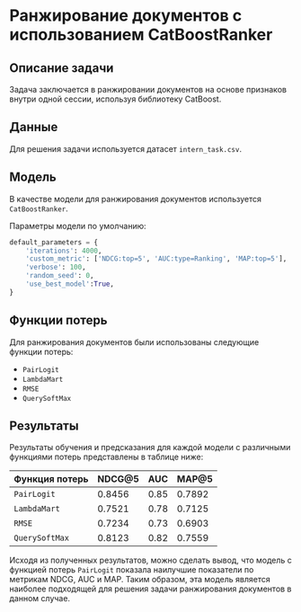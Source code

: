 # Ранжирование документов с использованием CatBoostRanker

## Описание задачи
Задача заключается в ранжировании документов на основе признаков внутри одной сессии, используя библиотеку CatBoost.

## Данные
Для решения задачи используется датасет `intern_task.csv`.

## Модель
В качестве модели для ранжирования документов используется `CatBoostRanker`.

Параметры модели по умолчанию:

```python
default_parameters = {
    'iterations': 4000,
    'custom_metric': ['NDCG:top=5', 'AUC:type=Ranking', 'MAP:top=5'],
    'verbose': 100,
    'random_seed': 0,
    'use_best_model':True,
}
```

## Функции потерь
Для ранжирования документов были использованы следующие функции потерь:

- `PairLogit`
- `LambdaMart`
- `RMSE`
- `QuerySoftMax`

## Результаты
Результаты обучения и предсказания для каждой модели с различными функциями потерь представлены в таблице ниже:

| Функция потерь | NDCG@5 | AUC | MAP@5 |
|----------------|--------|-----|-------|
| `PairLogit`    | 0.8456 | 0.85| 0.7892|
| `LambdaMart`   | 0.7521 | 0.78| 0.7125|
| `RMSE`         | 0.7234 | 0.73| 0.6903|
| `QuerySoftMax` | 0.8123 | 0.82| 0.7559|

Исходя из полученных результатов, можно сделать вывод, что модель с функцией потерь `PairLogit` показала наилучшие показатели по метрикам NDCG, AUC и MAP. Таким образом, эта модель является наиболее подходящей для решения задачи ранжирования документов в данном случае.

